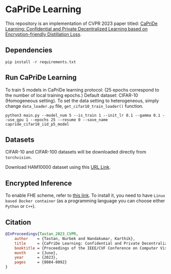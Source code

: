 # CaPriDe Learning

This repository is an implementation of CVPR 2023 paper titled: [CaPriDe Learning: Confidential and Private Decentralized Learning based on Encryption-friendly Distillation Loss](https://openaccess.thecvf.com/content/CVPR2023/papers/Tastan_CaPriDe_Learning_Confidential_and_Private_Decentralized_Learning_Based_on_Encryption-Friendly_CVPR_2023_paper.pdf). 

## Dependencies
```
pip install -r requirements.txt
```

## Run CaPriDe Learning
To train 5 models in CaPriDe learning protocol: (25 epochs correspond to the number of local training epochs.)
Default dataset: CIFAR-10 (Homogeneous setting). To set the data setting to heterogeneous, simply change `data_loader.py` file, `get_cifar10_train_loader()` function. 

```
python3 main.py --model_num 5 --is_train 1 --init_lr 0.1 --gamma 0.1 --use_gpu 1 --epochs 25 --resume 0 --save_name capride_cifar10_iid_p5_model 
```

## Datasets
CIFAR-10 and CIFAR-100 datasets will be downloaded directly from `torchvision`. 

Download HAM10000 dataset using this [URL Link](https://www.kaggle.com/kmader/skin-cancer-mnist-ham10000). 

## Encrypted Inference 
To enable FHE scheme, refer to [this link](https://github.com/IBM/fhe-toolkit-linux). 
To install it, you need to have `Linux based Docker container` (as a programming language you can choose either `Python` or `C++`). 

## Citation
```bibtex
@InProceedings{Tastan_2023_CVPR,
    author    = {Tastan, Nurbek and Nandakumar, Karthik},
    title     = {CaPriDe Learning: Confidential and Private Decentralized Learning Based on Encryption-Friendly Distillation Loss}, 
    booktitle = {Proceedings of the IEEE/CVF Conference on Computer Vision and Pattern Recognition (CVPR)},
    month     = {June},
    year      = {2023},
    pages     = {8084-8092}
}
```